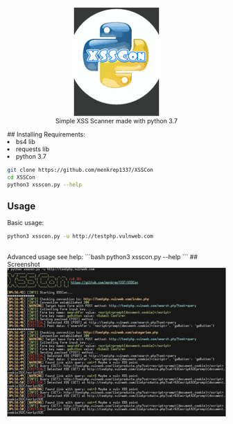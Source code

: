 
<p align="center">
 <img src="images/logo.png" height="250"><br/>
Simple XSS Scanner made with python 3.7
</p>
## Installing
Requirements: <br/>
<li> bs4 lib </li>
<li> requests lib </li>
<li> python 3.7 </li>

```bash
git clone https://github.com/menkrep1337/XSSCon
cd XSSCon
python3 xsscon.py --help 
```
## Usage
Basic usage:
```bash
python3 xsscon.py -u http://testphp.vulnweb.com
```
<br/>
Advanced usage see help:
```bash
python3 xsscon.py --help
```
## Screenshot
<img src="images/screenshot.png">

